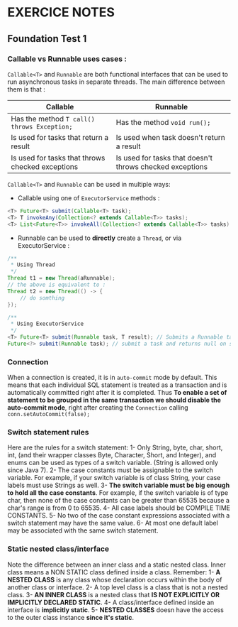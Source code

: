 # EXERCICE NOTES

## Foundation Test 1 

### Callable vs Runnable uses cases :
`Callable<T>` and `Runnable` are both functional interfaces that can be used to run asynchronous tasks in separate threads. The main difference between them is that :

|Callable|Runnable|
|------|------|
|   Has the method `T call() throws Exception;` | Has the method `void run();`|
|   Is used for tasks that return a result| Is used when task doesn't return a result|
|   Is used for tasks that throws checked exceptions| Is used for tasks that doesn't throws checked exceptions|

`Callable<T>` and `Runnable` can be used in multiple ways:
 - Callable using one of `ExecutorService` methods :
```java
<T> Future<T> submit(Callable<T> task);
<T> T invokeAny(Collection<? extends Callable<T>> tasks);
<T> List<Future<T>> invokeAll(Collection<? extends Callable<T>> tasks) throws InterruptedException;
```
- Runnable can be used to **directly** create a `Thread`, or via ExecutorService :
```java
/**
 * Using Thread
 */
Thread t1 = new Thread(aRunnable); 
// the above is equivalent to :
Thread t2 = new Thread(() -> {
    // do somthing
}); 

/**
 * Using ExecutorService
 */
<T> Future<T> submit(Runnable task, T result); // Submits a Runnable task for execution and returns a Future containing the result
Future<?> submit(Runnable task); // submit a task and returns null on succeful execution 
```

### Connection

When a connection is created, it is in `auto-commit` mode by default. This means that each individual SQL statement is treated as a transaction and is automatically committed right after it is completed. Thus **To enable a set of statement to be grouped in the same transaction we should disable the auto-commit mode**, right after creating the `Connection` calling `conn.setAutoCommit(false);`

### Switch statement rules

Here are the rules for a switch statement:
1- Only String, byte, char, short, int, (and their wrapper classes Byte, Character, Short, and Integer), and enums can be used as types of a switch variable. (String is allowed only since Java 7). 
2- The case constants must be assignable to the switch variable. For example, if your switch variable is of class String, your case labels must use Strings as well.
3- **The switch variable must be big enough to hold all the case constants**. For example, if the switch variable is of type char, then none of the case constants can be greater than 65535 because a char's range is from 0 to 65535.
4- All case labels should be COMPILE TIME CONSTANTS. 
5- No two of the case constant expressions associated with a switch statement may have the same value.
6- At most one default label may be associated with the same switch statement.


### Static nested class/interface

Note the difference between an inner class and a static nested class. Inner class means a NON STATIC class defined inside a class. Remember:
1- **A NESTED CLASS** is any class whose declaration occurs within the body of another class or interface.
2- A top level class is a class that is not a nested class.
3- **AN INNER CLASS** is a nested class that **IS NOT EXPLICITLY OR IMPLICITLY DECLARED STATIC**.
4- A class/interface defined inside an interface is **implicitly static**.
5- **NESTED CLASSES** doesn have the access to the outer class instance **since it's static**.

